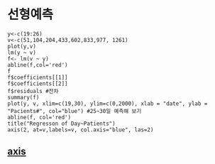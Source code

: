 # 선형예측    
    y<-c(19:26)
    v<-c(51,104,204,433,602,833,977, 1261)
    plot(y,v)
    lm(y ~ v)
    f<- lm(v ~ y)
    abline(f,col='red')
    f
    f$coefficients[[1]]
    f$coefficients[[2]]
    f$residuals #잔차
    summary(f)
    plot(y, v, xlim=c(19,30), ylim=c(0,2000), xlab = "date", ylab = "Pacients#", col="blue") #25~30일 예측해 보기
    abline(f, col='red')
    title("Regresson of Day~Patients")
    axis(2, at=v,labels=v, col.axis="blue", las=2)

## [axis](https://www.statmethods.net/advgraphs/axes.html)
